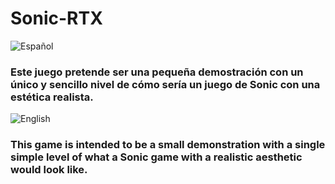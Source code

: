 # Sonic-RTX
![Español](https://i.imgur.com/QSelqM0.png)
### Este juego pretende ser una pequeña demostración con un único y sencillo nivel de cómo sería un juego de Sonic con una estética realista.

![English](https://i.imgur.com/6UI5j0E.png)
### This game is intended to be a small demonstration with a single simple level of what a Sonic game with a realistic aesthetic would look like.
